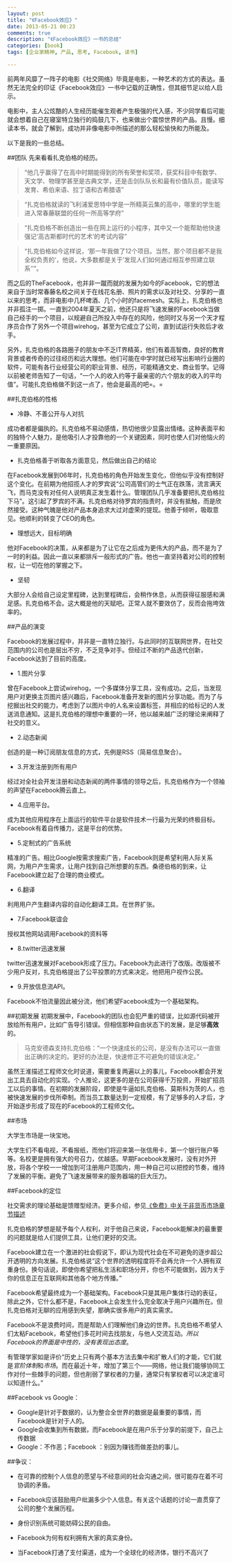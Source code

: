 ```yaml
---
layout: post
title: "《Facebook效应》"
date: 2013-05-21 00:23
comments: true
description: "《Facebook效应》一书的总结"
categories: [book]
tags: [企业家精神, 产品, 思考, Facebook, 读书]

---
```


前两年风靡了一阵子的电影《社交网络》毕竟是电影，一种艺术的方式的表达。虽然无法完全的印证《Facebook效应》一书中记载的正确性，但其细节足以给人启示。

电影中，主人公炫酷的人生经历能催生观者产生极强的代入感，不少同学看后可能就会想着自己在寝室特立独行的捣鼓几下，也来做出个震惊世界的产品。且慢。细读本书，就会了解到，成功并非像电影中所描述的那么轻松愉快和力所能及。

以下是我的一些总结。

<!--more-->
##团队
先来看看扎克伯格的经历。

> “他几乎赢得了在高中时期能得到的所有荣誉和奖项，获奖科目中有数学、天文学、物理学甚至是古典文学，还是击剑队队长和最有价值队员，能读写发育、希伯来语、拉丁语和古希腊语”

> “扎克伯格就读的飞利浦爱思特中学是一所精英云集的高中，哪里的学生能进入常春藤联盟的任何一所高等学府”

> “扎克伯格不断创造出一些在网上运行的小程序，其中又一个能帮助他快速强记‘高古斯都时代的艺术’的考试内容”

> “扎克伯格如今这样说，‘那一年我做了12个项目。当然，那个项目都不是我全权负责的‘，他说，大多数都是关于’发现人们如何通过相互参照建立联系‘’”。

而之后的TheFacebook，也并非一蹴而就的发展为如今的Facebook，它的想法来自于当时常春藤名校之间关于在线花名册、照片的需求以及对社交、分享的一直以来的思考，而非电影中几杯啤酒、几个小时的facemesh。实际上，扎克伯格也并非孤注一掷。一直到2004年夏天之前，他还只是将飞速发展的Facebook当做自己经手的一个项目，以规避自己所投入中存在的风险，他同时又与另一个天才程序员合作了另外一个项目wirehog，甚至为它成立了公司，直到试运行失败后才收手。

另外，扎克伯格的各路圈子的朋友中不乏IT界精英，他们有着高智商，良好的教育背景或者传奇的过往经历和远大理想。他们可能在中学时就已经写出影响行业圈的软件，可能有各行业经营公司的职业背景、经历，可能精通文史、商业哲学。记得以前被老师告知了一句话，“一个人的收入约等于最亲密的六个朋友的收入的平均值”。可能扎克伯格做不到这一点了，他会是最高的吧=。=


##扎克伯格的性格

* 冷静、不善公开与人对抗

成功者都是偏执的。扎克伯格不易动感情，热切他很少显露出情绪。这种表面平和的独特个人魅力，是他吸引人才投靠他的一个关键因素，同时也使人们对他恼火的一重要原因。


* 扎克伯格善于听取各方面意见，然后做出自己的结论

在Facebook发展到06年时，扎克伯格的角色开始发生变化，但他似乎没有控制好这个变化。在前期为他招揽人才的罗宾说“公司高管们的士气正在跌落，流言满天飞，而马克没有对任何人说明真正发生着什么。管理团队几乎准备要把扎克伯格拉下马”。这引起了罗宾的不满。扎克伯格对待罗宾的指责时，并没有抵触，而是欣然接受。这种气魄是他对产品本身追求大过对虚荣的提现。他善于倾听，吸取意见。他顺利的转变了CEO的角色。

* 理想远大，目标明确

他对Facebook的决策，从来都是为了让它在之后成为更伟大的产品，而不是为了一时的利益。因此一直以来都排斥一般形式的广告。他也一直坚持着对公司的控制权，让一切在他的掌握之下。

* 坚韧

大部分人会给自己设定里程碑，达到里程碑后，会稍作休息，从而获得征服感和满足感。扎克伯格不会。这大概是他的天赋吧。正常人就不要效仿了，反而会拖垮效率的。


##产品的演变


Facebook的发展过程中，并非是一直特立独行。与此同时的互联网世界，在社交范围内的公司也是层出不穷，不乏竞争对手。但经过不断的产品迭代创新，Facebook达到了目前的高度。


* 1.图片分享

曾在Facebook上尝试wirehog，一个多媒体分享工具，没有成功。之后，当发现用户对更换主页图片感兴趣后，Facebook准备开发新的图片分享功能。而为了与挖掘出社交的能力，考虑到了以图片中的人名来设置标签，并相应的给标记的人发送消息通知。这是扎克伯格的理想中重要的一环，他以越来越广泛的理论来阐释了社交的意义。

* 2.动态新闻
 
 创造的是一种订阅朋友信息的方式，先例是RSS（简易信息聚合）。

* 3.开发注册到所有用户

经过对全社会开发注册和动态新闻的两件事情的领导之后，扎克伯格作为一个领袖的声望在Facebook腾云直上。

* 4.应用平台。

成为其他应用程序在上面运行的软件平台是软件技术一行最为光荣的终极目标。Facebook有着自传播力，这是平台的优势。

* 5.定制式的广告系统

精准的广告。相比Google按需求搜索广告，Facebook则是希望利用人际关系网，为用户产生需求，让用户找到自己所想要的东西。桑德伯格的到来，让Facebook建立起了合理的商业模式。

* 6.翻译

利用用户产生翻译内容的自动化翻译工具。在世界扩张。

* 7.Facebook联谊会

授权其他网站调用Facebook的资料等

* 8.twitter迅速发展
 
twitter迅速发展对Facebook形成了压力。Facebook为此进行了改版。改版被不少用户反对，扎克伯格提出了公平投票的方式来决定。他把用户视作公民。

* 9.开放信息流API。

Facebook不怕流量因此被分流，他们希望Facebook成为一个基础架构。


##初期发展
初期发展中，Facebook的团队也会犯严重的错误，比如源代码被开放给所有用户，比如广告导引错误。但相信那种自由状态下的发展，是足够**高效**的。

> 马克安德森支持扎克伯格：“一个快速成长的公司，是没有办法可以一直做出正确的决定的。更好的办法是，快速修正不可避免的错误决定。”

虽然王淮描述工程师文化时说道，需要重复两遍以上的事儿，Facebook都会开发出工具去自动化的实现。个人推论，这更多的是在公司获得千万投资，开始扩招员工以后的事情。在初期的发展阶段，即使是牛逼如扎克伯格、莫斯科为茨的人，也被快速发展的步伐所牵制。而当员工数量达到一定规模，有了足够多的人才后，才开始逐步形成了现在的Facebook的工程师文化。


##市场

大学生市场是一块宝地。

大学生们不看电视，不看报纸，而他们将迎来第一张信用卡，第一个银行账户等等。名校更是拥有强大的号召力，优越感。早期Facebook发展时，没有对外开放，将各个学校一一增加到可注册用户范围内，用一种自己可以把控的节奏，维持了发展的平衡。避免了飞速发展带来的服务器端的巨大压力。

##Facebook的定位

社交需求的理论基础是馈赠型经济。更多介绍，参见[《免费》中关于非货币市场章节描述](http://biaobiaoqi.github.io/blog/2013/05/13/free-the-bit-economics/)


扎克伯格的梦想是赋予每个人权利，对于他自己来说，Facebook能解决的最重要的问题就是给人们提供工具，让他们更好的交流。

Facebook建立在一个激进的社会假说下，即认为现代社会在不可避免的逐步超公开透明的方向发展。扎克伯格说“这个世界的透明程度将不会再允许一个人拥有双重身份。换句话说，即使你希望把私生活和职场分开，你也不可能做到，因为关于你的信息正在互联网和其他各个地方传播。”

Facebook希望最终成为一个基础架构。Facebook只是其用户集体行动的表征，除此之外，它什么都不是，Facebook上会发生什么完全取决于用户兴趣所在。但扎克伯格对无聊的应用感到失望，那确实很多用户的真实需求。

Facebook不是浪费时间，而是帮助人们理解他们身边的世界。扎克伯格不希望人们太粘Facebook，希望他们多花时间去找朋友，与他人交流互动。*所以Facebook的界面是中性的，没有表现出态度*。

有管理学家如是评价“历史上只有两个基本方法去集中和扩散人们的才能，它们就是*官阶体制*和*市场*。而在最近十年，增加了第三个——网络，他让我们能够协同工作对付一些棘手的问题，但也削弱了掌权者的力量，通常只有掌权者可以决定谁可以知道什么。”


##Facebook vs  Google：

* Google是针对于数据的，认为整合全世界的数据是最重要的事情，而Facebook是针对于人的。
* Google会收集到所有数据，而Facebook是在用户乐于分享的前提下，自己上传数据
* Google：不作恶；Facebook ：别因为赚钱而做差劲的事儿。


##争议：

* 在可靠的控制个人信息的愿望与不经意间的社会沟通之间，很可能存在着不可协调的矛盾。

* Facebook应该鼓励用户纰漏多少个人信息。有关这个话题的讨论一直贯穿了公司的整个发展历程。

* 身份识别系统可能妨碍公民的自由。

* Facebook为何有权利拥有大家的真实身份。

* 当Facebook打通了支付渠道，成为一个全球化的经济体，银行不高兴了


